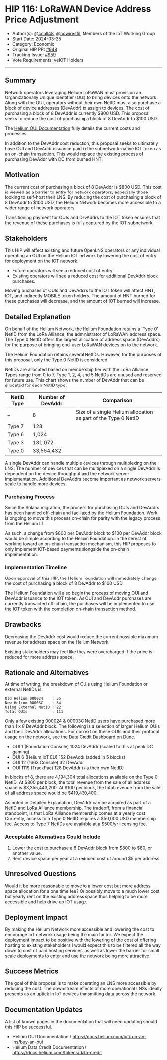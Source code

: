 # HIP 116: LoRaWAN Device Address Price Adjustment

- Author(s): [@ccall48](https://github.com/ccall48), [@nowiresfil](https://github.com/nowiresfil), Members of the IoT Working Group
- Start Date: 2024-03-25
- Category: Economic
- Original HIP PR: [#948](https://github.com/helium/HIP/pull/948)
- Tracking Issue: [#959](https://github.com/helium/HIP/issues/959)
- Vote Requirements: veIOT Holders

---

## Summary

Network operators leveraging Helium LoRaWAN must provision an Organizationally Unique Identifier (OUI) to bring devices onto the network. Along with the OUI, operators without their own NetID must also purchase a block of device addresses (DevAddr) to assign to devices. The cost of purchasing a block of 8 DevAddr is currently $800 USD. This proposal seeks to reduce the cost of purchasing a block of 8 DevAddr to $100 USD.

The [Helium OUI Documentation](https://docs.helium.com/iot/run-an-lns/buy-an-oui) fully details the current costs and processes.

In addition to the DevAddr cost reduction, this proposal seeks to ultimately have OUI and DevAddr issuance paid in the subnetwork-native IOT token as an on-chain transaction. This would replace the existing process of purchasing DevAddr with DC from burned HNT.

## Motivation

The current cost of purchasing a block of 8 DevAddr is $800 USD. This cost is viewed as a barrier to entry for network operators, especially those looking to self-host their LNS. By reducing the cost of purchasing a block of 8 DevAddr to $100 USD, the Helium Network becomes more accessible to a wider range of network operators.

Transitioning payment for OUIs and DevAddrs to the IOT token ensures that the revenue of these purchases is fully captured by the IOT subnetwork.

## Stakeholders

This HIP will affect existing and future OpenLNS operators or any individual operating an OUI on the Helium IOT network by lowering the cost of entry for deployment on the IOT network.

- Future operators will see a reduced cost of entry.
- Existing operators will see a reduced cost for additional DevAddr block purchases.

Moving puchases of OUIs and DevAddrs to the IOT token will affect HNT, IOT, and indirectly MOBILE token holders. The amount of HNT burned for these purchases will decrease, and the amount of IOT burned will increase.

## Detailed Explanation

On behalf of the Helium Network, the Helium Foundation retains a 'Type 0' NetID from the LoRa Alliance, the administrator of LoRaWAN address space. The Type 0 NetID offers the largest allocation of address space (DevAddrs) for the purpose of bringing end-user LoRaWAN devices on to the network.

The Helium Foundation retains several NetIDs. However, for the purposes of this proposal, only the Type 0 NetID is considered.

NetIDs are allocated based on membership tier with the LoRa Alliance. Types range from 0 to 7. Type 1, 2, 4, and 5 NetIDs are unused and reserved for future use. This chart shows the number of DevAddr that can be allocated for each NetID type:

| NetID Type | Number of DevAddr | Comparison                                                     |
| ---------- | ----------------- | -------------------------------------------------------------- |
| –          | 8                 | Size of a single Helium allocation as part of the Type 0 NetID |
| Type 7     | 128               |                                                                |
| Type 6     | 1,024             |                                                                |
| Type 3     | 131,072           |                                                                |
| Type 0     | 33,554,432        |                                                                |

A single DevAddr can handle multiple devices through multiplexing on the LNS. The number of devices that can be multiplexed on a single DevAddr is dependent on the device throughput and the network server implementation. Additional DevAddrs become important as network servers scale to handle more devices.

### Purchasing Process

Since the Solana migration, the process for purchasing OUIs and DevAddrs has been handled off-chain and faciliated by the Helium Foundation. Work is ongoing to move this process on-chain for parity with the legacy process from the Helium L1.

As such, a change from $800 per DevAddr block to $100 per DevAddr block would be simple according to the Helium Foundation. In the iterest of working toward an on-chain transaction mechanism, this HIP proposes to only implement IOT-based payments alongside the on-chain implementation.

### Implementation Timeline

Upon approval of this HIP, the Helium Foundation will immediately change the cost of purchasing a block of 8 DevAddr to $100 USD.

The Helium Foundation will also begin the process of moving OUI and DevAddr issuance to the IOT token. As OUI and DevAddr purchases are currently transacted off-chain, the purchases will be implemented to use the IOT token with the completion on-chain transaction method.

## Drawbacks

Decreasing the DevAddr cost would reduce the current possible maximum revenue for address space on the Helium Network.

Existing stakeholders may feel like they were overcharged if the price is reduced for more address space.

## Rationale and Alternatives

At time of writing, the breakdown of OUIs using Helium Foundation or external NetIDs is:

```
Old Helium 000024    : 55
New Helium 00003C    : 34
Using External NetID : 22
Total OUIs           : 111
```

Only a few existing 000024 & 00003C NetID users have purchased more than 1 x 8 DevAddr block. The following is a selection of larger Helium OUIs and their DevAddr allocations. For context on these OUIs and their protocol usage on the network, see the [Data Credit Dashboard on Dune](https://dune.com/helium-foundation/helium-data-credits).

- OUI 1 (Foundation Console) 1024 DevAddr (scaled to this at peak DC gaming)
- OUI 6 (Helium IoT EU) 152 DevAddr (added in 5 blocks)
- OUI 12 (1663 Console) 32 DevAddr
- OUI 1119 (TrackPac) 128 DevAddr (via their own NetID)

In blocks of 8, there are 4,194,304 total allocations available on the Type 0 NetID. At $800 per block, the total revenue from the sale of all address space is $3,355,443,200. At $100 per block, the total revenue from the sale of all address space would be $419,430,400.

As noted in Detailed Explanation, DevAddr can be acquired as part of a NetID and LoRa Alliance membership. The tradeoff, from a financial standpoint, is that LoRa Alliance membership comes at a yearly cost. Currently, access to a Type 0 NetID requires a $50,000 USD membership fee. Access to Type 7 NetIDs are available at a $500/yr licensing fee.

### Acceptable Alternatives Could Include

1. Lower the cost to purchase a 8 DevAddr block from $800 to $80, or another value.
1. Rent device space per year at a reduced cost of around $5 per address.

## Unresolved Questions

Would it be more reasonable to move to a lower cost but more address space allocation for a one time fee? Or possibly move to a much lower cost but yearly rent on the existing address space thus helping to be more accessible and help drive up IOT usage.

## Deployment Impact

By making the Helium Network more accessible and lowering the cost to encourage IoT network usage being the main factor. We expect the deployment impact to be positive with the lowering of the cost of offering hosting to existing stakeholders I would expect this to be filtered all the way down to cost of paid hosting services, as well as lower the barrier for small scale deployments to enter and use the network being more attractive.

## Success Metrics

The goal of this proposal is to make operating an LNS more accessible by reducing the cost. The downstream effects of more operational LNSs ideally presents as an uptick in IoT devices transmitting data across the network.

## Documentation Updates

A list of known pages in the documentation that will need updating should this HIP be successful.

- Helium OUI Documentation / https://docs.helium.com/iot/run-an-lns/buy-an-oui
- Helium Data Credit Documentation / https://docs.helium.com/tokens/data-credit
